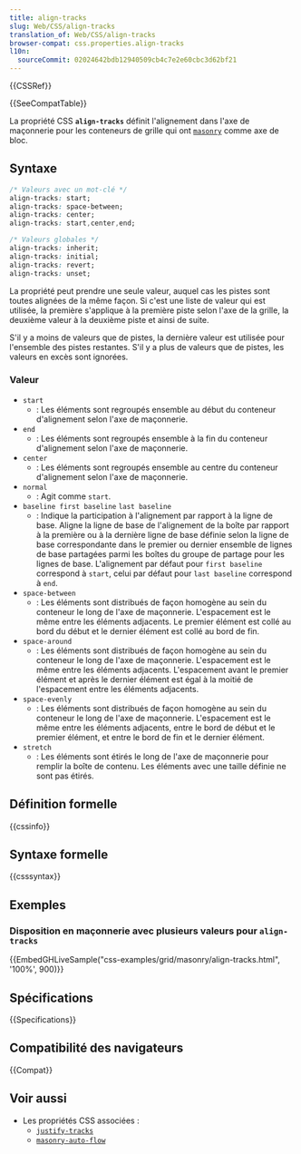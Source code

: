 ```yaml
---
title: align-tracks
slug: Web/CSS/align-tracks
translation_of: Web/CSS/align-tracks
browser-compat: css.properties.align-tracks
l10n:
  sourceCommit: 02024642bdb12940509cb4c7e2e60cbc3d62bf21
---
```

{{CSSRef}}

{{SeeCompatTable}}

La propriété CSS **`align-tracks`** définit l'alignement dans l'axe de maçonnerie pour les conteneurs de grille qui ont [`masonry`](/fr/docs/Web/CSS/CSS_Grid_Layout/Masonry_Layout) comme axe de bloc.

## Syntaxe

```css
/* Valeurs avec un mot-clé */
align-tracks: start;
align-tracks: space-between;
align-tracks: center;
align-tracks: start,center,end;

/* Valeurs globales */
align-tracks: inherit;
align-tracks: initial;
align-tracks: revert;
align-tracks: unset;
```

La propriété peut prendre une seule valeur, auquel cas les pistes sont toutes alignées de la même façon. Si c'est une liste de valeur qui est utilisée, la première s'applique à la première piste selon l'axe de la grille, la deuxième valeur à la deuxième piste et ainsi de suite.

S'il y a moins de valeurs que de pistes, la dernière valeur est utilisée pour l'ensemble des pistes restantes. S'il y a plus de valeurs que de pistes, les valeurs en excès sont ignorées.

### Valeur

- `start`
  - : Les éléments sont regroupés ensemble au début du conteneur d'alignement selon l'axe de maçonnerie.
- `end`
  - : Les éléments sont regroupés ensemble à la fin du conteneur d'alignement selon l'axe de maçonnerie.
- `center`
  - : Les éléments sont regroupés ensemble au centre du conteneur d'alignement selon l'axe de maçonnerie.
- `normal`
  - : Agit comme `start`.
- `baseline first baseline`
  `last baseline`
  - : Indique la participation à l'alignement par rapport à la ligne de base. Aligne la ligne de base de l'alignement de la boîte par rapport à la première ou à la dernière ligne de base définie selon la ligne de base correspondante dans le premier ou dernier ensemble de lignes de base partagées parmi les boîtes du groupe de partage pour les lignes de base.
    L'alignement par défaut pour `first baseline` correspond à `start`, celui par défaut pour `last baseline` correspond à `end`.
- `space-between`
  - : Les éléments sont distribués de façon homogène au sein du conteneur le long de l'axe de maçonnerie. L'espacement est le même entre les éléments adjacents. Le premier élément est collé au bord du début et le dernier élément est collé au bord de fin.
- `space-around`
  - : Les éléments sont distribués de façon homogène au sein du conteneur le long de l'axe de maçonnerie. L'espacement est le même entre les éléments adjacents. L'espacement avant le premier élément et après le dernier élément est égal à la moitié de l'espacement entre les éléments adjacents.
- `space-evenly`
  - : Les éléments sont distribués de façon homogène au sein du conteneur le long de l'axe de maçonnerie. L'espacement est le même entre les éléments adjacents, entre le bord de début et le premier élément, et entre le bord de fin et le dernier élément.
- `stretch`
  - : Les éléments sont étirés le long de l'axe de maçonnerie pour remplir la boîte de contenu. Les éléments avec une taille définie ne sont pas étirés.

## Définition formelle

{{cssinfo}}

## Syntaxe formelle

{{csssyntax}}

## Exemples

### Disposition en maçonnerie avec plusieurs valeurs pour `align-tracks`

{{EmbedGHLiveSample("css-examples/grid/masonry/align-tracks.html", '100%', 900)}}

## Spécifications

{{Specifications}}

## Compatibilité des navigateurs

{{Compat}}

## Voir aussi

- Les propriétés CSS associées&nbsp;:
  - [`justify-tracks`](/fr/docs/Web/CSS/justify-tracks)
  - [`masonry-auto-flow`](/fr/docs/Web/CSS/masonry-auto-flow)
